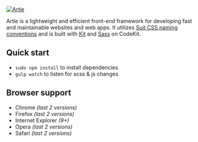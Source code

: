 [![Artie](http://i.imgur.com/jvByA66.png)](https://github.com/indrekpaas/Artie)

Artie is a lightweight and efficient front-end framework for developing fast and maintainable websites and web apps. It utilizes [Suit CSS naming conventions](https://github.com/suitcss/suit/blob/master/doc/naming-conventions.md) and is built with [Kit](https://incident57.com/codekit/help.html#kit) and [Sass](http://sass-lang.com/) on CodeKit.


## Quick start

* `sudo npm install` to install dependencies
* `gulp watch` to listen for scss & js changes


## Browser support

* Chrome *(last 2 versions)*
* Firefox *(last 2 versions)*
* Internet Explorer *(9+)*
* Opera *(last 2 versions)*
* Safari *(last 2 versions)*


